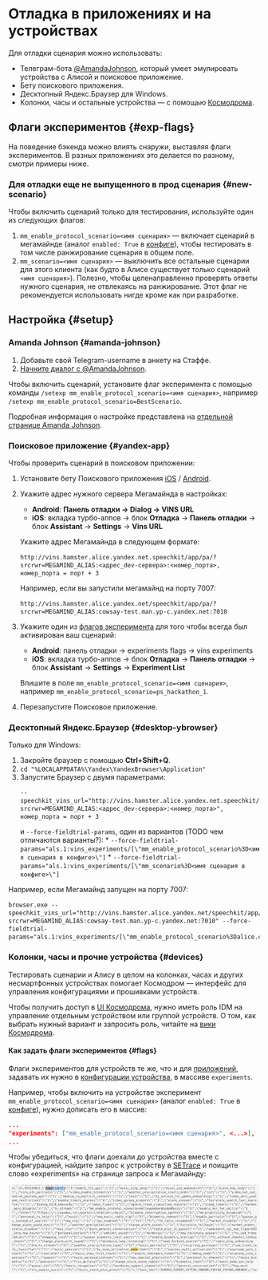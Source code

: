 # Отладка в приложениях и на устройствах

Для отладки сценария можно использовать:

* Телеграм-бота [@AmandaJohnson](https://t.me/AmandaJohnsonBot), который умеет эмулировать устройства с Алисой и поисковое приложение.
* Бету поискового приложения.
* Десктопный Яндекс.Браузер для Windows.
* Колонки, часы и остальные устройства — с помощью [Космодрома](#devices).


## Флаги экспериментов {#exp-flags}
На поведение бэкенда можно влиять снаружи, выставляя флаги экспериментов. В разных приложениях это делается по разному, смотри примеры ниже.



### Для отладки еще не выпущенного в прод сценария {#new-scenario}

Чтобы включить сценарий только для тестирования, используйте один из следующих флагов:
1. `mm_enable_protocol_scenario=<имя сценария>` — включает сценарий в мегамайнде (аналог `enabled: True` в [конфиге](../megamind/config.md)), чтобы тестировать в том числе ранжирование сценария в общем поле.
2. `mm_scenario=<имя сценария>` — выключить все остальные сценарии для
   этого клиента (как будто в Алисе существует только сценарий `<имя
   сценария>`). Полезно, чтобы целенаправленно проверять ответы
   нужного сценария, не отвлекаясь на ранжирование. Этот флаг не
   рекомендуется использовать нигде кроме как при разработке.


## Настройка {#setup}

### Amanda Johnson {#amanda-johnson}

1. Добавьте свой Telegram-username в анкету на Стаффе.
2. [Начните диалог с @AmandaJohnson](https://t.me/AmandaJohnsonBot).

Чтобы включить сценарий, установите флаг эксперимента с помощью команды `/setexp mm_enable_protocol_scenario=<имя сценария>`, например `/setexp mm_enable_protocol_scenario=BestScenario`.

Подробная информация о настройке представлена на [отдельной странице Amanda Johnson](amanda.md).


### Поисковое приложение {#yandex-app}

Чтобы проверить сценарий в поисковом приложении:

1. Установите бету Поискового приложения [iOS](https://beta.m.soft.yandex.ru/description?app=bro_search&platform_shortcut=iphoneos&branch=master-canary) / [Android](https://beta.m.soft.yandex.ru/description?app=yandex&platform_shortcut=android&branch=dev).
2. Укажите адрес нужного сервера Мегамайнда в настройках:
   * **Android**: **Панель отладки → Dialog → VINS URL**
   * **iOS**: вкладка турбо-аппов → блок **Отладка** → **Панель отладки** → блок **Assistant** → **Settings** → **Vins URL**

   Укажите адрес Мегамайнда в следующем формате:
   ```
   http://vins.hamster.alice.yandex.net.speechkit/app/pa/?srcrwr=MEGAMIND_ALIAS:<адрес_dev-сервера>:<номер_порта>, номер_порта = порт + 3
   ```
   Например, если вы запустили мегамайнд на порту 7007:
   ```
   http://vins.hamster.alice.yandex.net/speechkit/app/pa/?srcrwr=MEGAMIND_ALIAS:cowsay-test.man.yp-c.yandex.net:7010
   ```

3. Укажите один из [флагов эксперимента](#new-scenario) для того чтобы всегда был активирован ваш сценарий:

   * **Android**: панель отладки -> experiments flags -> vins experiments
   * **iOS**: вкладка турбо-аппов → блок **Отладка** → **Панель отладки** → блок **Assistant** → **Settings** → **Experiment List**

   Впишите в поле `mm_enable_protocol_scenario=<имя сценария>`, например `mm_enable_protocol_scenario=ps_hackathon_1`.

4. Перезапустите Поисковое приложение.


### Десктопный Яндекс.Браузер {#desktop-ybrowser}

Только для Windows:

1. Закройте браузер с помощью **Ctrl+Shift+Q**.
1. `cd "%LOCALAPPDATA%\Yandex\YandexBrowser\Application"`
1. Запустите Браузер с двумя параметрами:
   ```
   --speechkit_vins_url="http://vins.hamster.alice.yandex.net.speechkit/app/pa/?srcrwr=MEGAMIND_ALIAS:<адрес_dev-сервера>:<номер_порта>", номер_порта = порт + 3
   ```
   и `--force-fieldtrial-params`, один из вариантов (TODO чем отличаются варианты?):
        * `--force-fieldtrial-params="als.1:vins_experiments/[\"mm_enable_protocol_scenario%3D<имя сценария в конфиге>\"]`
        * `--force-fieldtrial-params="als.1:vins_experiments/[\"mm_scenario%3D<имя сценария в конфиге>\"]`

Например, если Мегамайнд запущен на порту 7007:
```
browser.exe --speechkit_vins_url="http://vins.hamster.alice.yandex.net/speechkit/app/pa/?srcrwr=MEGAMIND_ALIAS:cowsay-test.man.yp-c.yandex.net:7010" --force-fieldtrial-params="als.1:vins_experiments/[\"mm_enable_protocol_scenario%3Dalice.cowsay\"]
```


### Колонки, часы и прочие устройства {#devices}

Тестировать сценарии и Алису в целом на колонках, часах и других несмартфонных устройствах помогает Космодром — интерфейс для управления конфигурациями и прошивками устройств.

Чтобы получить доступ в [UI Космодрома](https://quasmodrom.quasar.yandex-team.ru/admin/), нужно иметь роль IDM на управление отдельным устройством или группой устройств. О том, как выбрать нужный вариант и запросить роль, читайте на [вики Космодрома](https://wiki.yandex-team.ru/alicetesting/Quasmodrom/#kakpodkljuchitkolonkuvkosmodrom).


#### Как задать флаги экспериментов {#flags}

Флаги экспериментов для устройств те же, что и для [приложений](#exp-flags), задавать их нужно в [конфигурации устройства](https://wiki.yandex-team.ru/alicetesting/Quasmodrom/#kakpomenjatkonfigi), в массиве `experiments`.

Например, чтобы включить на устройстве эксперимент `mm_enable_protocol_scenario=<имя сценария>` (аналог `enabled: True` в [конфиге](../megamind/config.md)), нужно дописать его в массив:

```json
...
"experiments": ["mm_enable_protocol_scenario=<имя сценария>", <...>],
...
```

Чтобы убедиться, что флаги доехали до устройства вместе с конфигурацией, найдите запрос к устройству в [SETrace](../setrace/index.md ) и поищите слово «experiments» на странице запроса к Мегамайнду:

![megamind-setrace-ctrl-f](../images/experiments.png)
